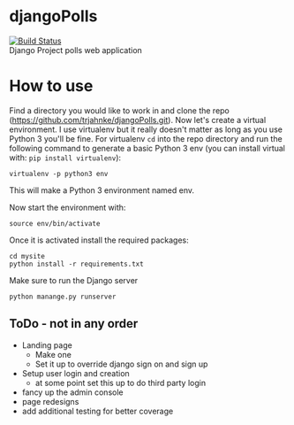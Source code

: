# djangoPolls
[![Build Status](https://travis-ci.org/trjahnke/djangoPolls.svg?branch=master)](https://travis-ci.org/trjahnke/djangoPolls)\
Django Project polls web application

# How to use
Find a directory you would like to work in and clone the repo (https://github.com/trjahnke/djangoPolls.git). Now let's create a virtual environment. I use virtualenv but it really doesn't matter as long as you use Python 3 you'll be fine. For virtualenv `cd` into the repo directory and run the following command to generate a basic Python 3 env (you can install virtual with: `pip install virtualenv`):
```
virtualenv -p python3 env
```
This will make a Python 3 environment named env.

Now start the environment with:
```
source env/bin/activate
```
Once it is activated install the required packages:
```
cd mysite
python install -r requirements.txt
```
Make sure to run the Django server
```
python manange.py runserver
```


## ToDo - not in any order
- Landing page
    * Make one
    * Set it up to override django sign on and sign up 
- Setup user login and creation 
    * at some point set this up to do third party login
- fancy up the admin console
- page redesigns
- add additional testing for better coverage




